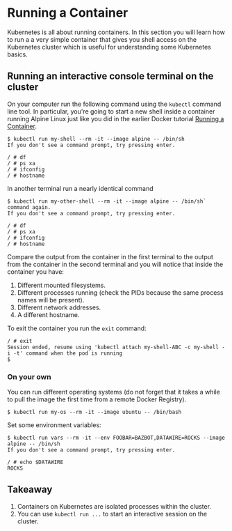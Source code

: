# Running a Container

Kubernetes is all about running containers. In this section you will learn how to run a a very simple container that gives you shell access on the Kubernetes cluster which is useful for understanding some Kubernetes basics.

## Running an interactive console terminal on the cluster

On your computer run the following command using the `kubectl` command line tool. In particular, you're going to start a new shell inside a container running Alpine Linux just like you did in the earlier Docker tutorial [Running a Container](../containers/containers.md).

```console
$ kubectl run my-shell --rm -it --image alpine -- /bin/sh
If you don't see a command prompt, try pressing enter.

/ # df
/ # ps xa
/ # ifconfig
/ # hostname
```

In another terminal run a nearly identical command

```console
$ kubectl run my-other-shell --rm -it --image alpine -- /bin/sh` command again.
If you don't see a command prompt, try pressing enter.

/ # df
/ # ps xa
/ # ifconfig
/ # hostname
```

Compare the output from the container in the first terminal to the output from the container in the second terminal and you will notice that inside the container you have:

1. Different mounted filesystems.
2. Different processes running (check the PIDs because the same process names will be present).
3. Different network addresses.
4. A different hostname.

To exit the container you run the `exit` command:

```console
/ # exit
Session ended, resume using 'kubectl attach my-shell-ABC -c my-shell -i -t' command when the pod is running
$
```

### On your own

You can run different operating systems (do not forget that it takes a while to pull the image the first time from a remote Docker Registry). 

```console
$ kubectl run my-os --rm -it --image ubuntu -- /bin/bash
```

Set some environment variables:

```console
$ kubectl run vars --rm -it --env FOOBAR=BAZBOT,DATAWIRE=ROCKS --image alpine -- /bin/sh
If you don't see a command prompt, try pressing enter.

/ # echo $DATAWIRE
ROCKS
```

## Takeaway

1. Containers on Kubernetes are isolated processes within the cluster.
2. You can use `kubectl run ...` to start an interactive session on the cluster.

